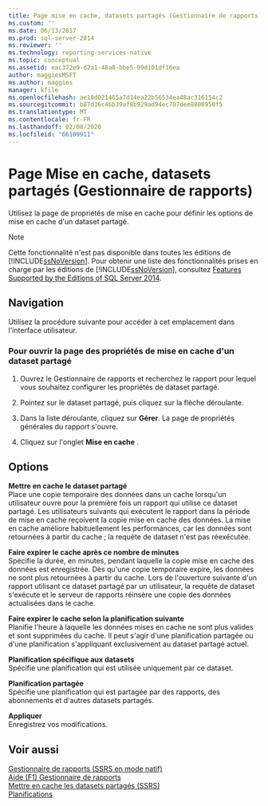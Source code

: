 ```yaml
---
title: Page mise en cache, datasets partagés (Gestionnaire de rapports) | Microsoft Docs
ms.custom: ''
ms.date: 06/13/2017
ms.prod: sql-server-2014
ms.reviewer: ''
ms.technology: reporting-services-native
ms.topic: conceptual
ms.assetid: eac372e9-d2a1-48a8-bbe5-09d101df16ea
author: maggiesMSFT
ms.author: maggies
manager: kfile
ms.openlocfilehash: ae18d021465a7d14ea22b56534ea48ac316154c2
ms.sourcegitcommit: b87d36c46b39af8b929ad94ec707dee8800950f5
ms.translationtype: MT
ms.contentlocale: fr-FR
ms.lasthandoff: 02/08/2020
ms.locfileid: "66109911"
---
```

# <a name="caching-page-shared-datasets-report-manager"></a>Page Mise en cache, datasets partagés (Gestionnaire de rapports)
  Utilisez la page de propriétés de mise en cache pour définir les options de mise en cache d'un dataset partagé.  
  
> [!NOTE]  
>  Cette fonctionnalité n'est pas disponible dans toutes les éditions de [!INCLUDE[ssNoVersion](../includes/ssnoversion-md.md)]. Pour obtenir une liste des fonctionnalités prises en charge par les éditions de [!INCLUDE[ssNoVersion](../includes/ssnoversion-md.md)], consultez [Features Supported by the Editions of SQL Server 2014](../../2014/getting-started/features-supported-by-the-editions-of-sql-server-2014.md).  
  
## <a name="navigation"></a>Navigation  
 Utilisez la procédure suivante pour accéder à cet emplacement dans l'interface utilisateur.  
  
### <a name="to-open-the-caching-properties-page-for-a-shared-dataset"></a>Pour ouvrir la page des propriétés de mise en cache d'un dataset partagé  
  
1.  Ouvrez le Gestionnaire de rapports et recherchez le rapport pour lequel vous souhaitez configurer les propriétés de dataset partagé.  
  
2.  Pointez sur le dataset partagé, puis cliquez sur la flèche déroulante.  
  
3.  Dans la liste déroulante, cliquez sur **Gérer**. La page de propriétés générales du rapport s'ouvre.  
  
4.  Cliquez sur l'onglet **Mise en cache** .  
  
## <a name="options"></a>Options  
 **Mettre en cache le dataset partagé**  
 Place une copie temporaire des données dans un cache lorsqu'un utilisateur ouvre pour la première fois un rapport qui utilise ce dataset partagé. Les utilisateurs suivants qui exécutent le rapport dans la période de mise en cache reçoivent la copie mise en cache des données. La mise en cache améliore habituellement les performances, car les données sont retournées à partir du cache ; la requête de dataset n'est pas réexécutée.  
  
 **Faire expirer le cache après ce nombre de minutes**  
 Spécifie la durée, en minutes, pendant laquelle la copie mise en cache des données est enregistrée. Dès qu'une copie temporaire expire, les données ne sont plus retournées à partir du cache. Lors de l'ouverture suivante d'un rapport utilisant ce dataset partagé par un utilisateur, la requête de dataset s'exécute et le serveur de rapports réinsère une copie des données actualisées dans le cache.  
  
 **Faire expirer le cache selon la planification suivante**  
 Planifie l'heure à laquelle les données mises en cache ne sont plus valides et sont supprimées du cache. Il peut s'agir d'une planification partagée ou d'une planification s'appliquant exclusivement au dataset partagé actuel.  
  
 **Planification spécifique aux datasets**  
 Spécifie une planification qui est utilisée uniquement par ce dataset.  
  
 **Planification partagée**  
 Spécifie une planification qui est partagée par des rapports, des abonnements et d'autres datasets partagés.  
  
 **Appliquer**  
 Enregistrez vos modifications.  
  
## <a name="see-also"></a>Voir aussi  
 [Gestionnaire de rapports &#40;SSRS en mode natif&#41;](../../2014/reporting-services/report-manager-ssrs-native-mode.md)   
 [Aide (F1) Gestionnaire de rapports](../../2014/reporting-services/report-manager-f1-help.md)   
 [Mettre en cache les datasets partagés &#40;SSRS&#41;](report-server/cache-shared-datasets-ssrs.md)   
 [Planifications](subscriptions/schedules.md)  
  
  
